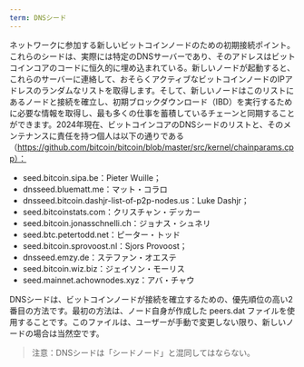 ```yaml
---
term: DNSシード
---
```

ネットワークに参加する新しいビットコインノードのための初期接続ポイント。これらのシードは、実際には特定のDNSサーバーであり、そのアドレスはビットコインコアのコードに恒久的に埋め込まれている。新しいノードが起動すると、これらのサーバーに連絡して、おそらくアクティブなビットコインノードのIPアドレスのランダムなリストを取得します。そして、新しいノードはこのリストにあるノードと接続を確立し、初期ブロックダウンロード（IBD）を実行するために必要な情報を取得し、最も多くの仕事を蓄積しているチェーンと同期することができます。2024年現在、ビットコインコアのDNSシードのリストと、そのメンテナンスに責任を持つ個人は以下の通りである（https://github.com/bitcoin/bitcoin/blob/master/src/kernel/chainparams.cpp）：


- seed.bitcoin.sipa.be：Pieter Wuille；
- dnsseed.bluematt.me：マット・コラロ
- dnsseed.bitcoin.dashjr-list-of-p2p-nodes.us：Luke Dashjr；
- seed.bitcoinstats.com：クリスチャン・デッカー
- seed.bitcoin.jonasschnelli.ch：ジョナス・シュネリ
- seed.btc.petertodd.net：ピーター・トッド
- seed.bitcoin.sprovoost.nl：Sjors Provoost；
- dnsseed.emzy.de：ステファン・オエステ
- seed.bitcoin.wiz.biz：ジェイソン・モーリス
- seed.mainnet.achownodes.xyz：アバ・チャウ

DNSシードは、ビットコインノードが接続を確立するための、優先順位の高い2番目の方法です。最初の方法は、ノード自身が作成した peers.dat ファイルを使用することです。このファイルは、ユーザーが手動で変更しない限り、新しいノードの場合は当然空です。

> 注意：DNSシードは「シードノード」と混同してはならない。